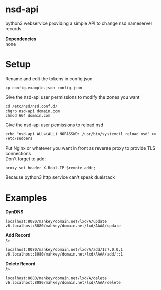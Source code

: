 # nsd-api
python3 webservice providing a simple API to change nsd nameserver records<br />

**Dependencies**<br />
none

# Setup<br />
Rename and edit the tokens in config.json
```
cp config.example.json config.json
```
Give the nsd-api user permissions to modify the zones you want<br />
```
cd /etc/nsd/nsd.conf.d/
chgrp nsd-api domain.com
chmod 664 domain.com
```
Give the nsd-api user pemissions to reload nsd<br />
```
echo "nsd-api ALL=(ALL) NOPASSWD: /usr/bin/systemctl reload nsd" >> /etc/sudoers
```
Put Nginx or whatever you want in front as reverse proxy to provide TLS connections<br />
Don't forget to add:<br />
```
proxy_set_header X-Real-IP $remote_addr;
```
Because python3 http service can't speak duelstack<br />

# Examples
**DynDNS**<br />
```
localhost:8080/mahkey/domain.net/lxd/A/update
v6.localhost:8080/mahkey/domain.net/lxd/AAAA/update
```
**Add Record**<br> />
```
localhost:8080/mahkey/domain.net/lxd/A/add/127.0.0.1
v6.localhost:8080/mahkey/domain.net/lxd/AAAA/add/::1
```
**Delete Record**<br> />
```
localhost:8080/mahkey/domain.net/lxd/A/delete
v6.localhost:8080/mahkey/domain.net/lxd/AAAA/delete
```
